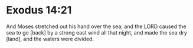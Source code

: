 # Exodus 14:21

And Moses stretched out his hand over the sea; and the LORD caused the sea to go [back] by a strong east wind all that night, and made the sea dry [land], and the waters were divided.